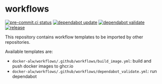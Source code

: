 # workflows

[![pre-commit.ci status](https://results.pre-commit.ci/badge/github/docker-alw/workflows/main.svg)](https://results.pre-commit.ci/latest/github/docker-alw/workflows/main)
[![dependabot update](https://github.com/docker-alw/workflows/actions/workflows/dependabot/dependabot-updates/badge.svg)](https://github.com/docker-alw/workflows/actions/workflows/dependabot/dependabot-updates)
[![dependabot validate](https://github.com/docker-alw/workflows/actions/workflows/dependabot_validate.yml/badge.svg)](https://github.com/docker-alw/workflows/actions/workflows/dependabot_validate.yml)
[![release](https://github.com/docker-alw/workflows/actions/workflows/release.yml/badge.svg)](https://github.com/docker-alw/workflows/actions/workflows/release.yml)


This repository contains workflow templates to be imported by other repositories.

Available templates are:

* `docker-alw/workflows/.github/workflows/build_image.yml`: build and push docker images to ghcr.io
* `docker-alw/workflows/.github/workflows/dependabot_validate.yml`: run dependabot
